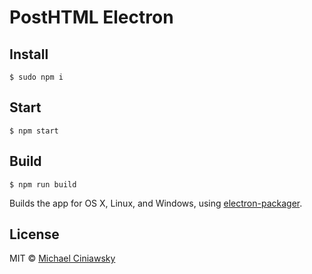 # PostHTML Electron
## Install

```
$ sudo npm i
```

## Start

```
$ npm start
```

## Build

```
$ npm run build
```

Builds the app for OS X, Linux, and Windows, using [electron-packager](https://github.com/maxogden/electron-packager).

## License
MIT © [Michael Ciniawsky](http://michael-ciniawsky.de)
